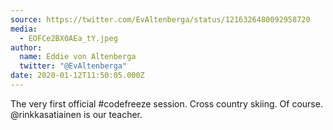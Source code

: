 ```yaml
---
source: https://twitter.com/EvAltenberga/status/1216326480092958720
media:
  - EOFCe2BX0AEa_tY.jpeg
author:
  name: Eddie von Altenberga
  twitter: "@EvAltenberga"
date: 2020-01-12T11:50:05.000Z
---
```


The very first official #codefreeze session. Cross country skiing. Of course.
@rinkkasatiainen is our teacher.

